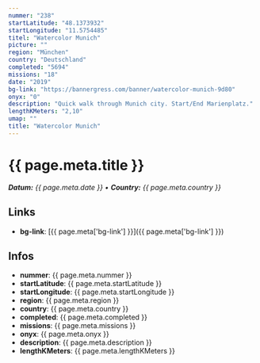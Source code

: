 ```yaml
---
nummer: "238"
startLatitude: "48.1373932"
startLongitude: "11.5754485"
titel: "Watercolor Munich"
picture: ""
region: "München"
country: "Deutschland"
completed: "5694"
missions: "18"
date: "2019"
bg-link: "https://bannergress.com/banner/watercolor-munich-9d80"
onyx: "0"
description: "Quick walk through Munich city. Start/End Marienplatz."
lengthKMeters: "2,10"
umap: ""
title: "Watercolor Munich"
---
```


# {{ page.meta.title }}
_**Datum:** {{ page.meta.date }} • **Country:** {{ page.meta.country }}_

## Links
- **bg-link**: [{{ page.meta['bg-link'] }}]({{ page.meta['bg-link'] }})

## Infos
- **nummer**: {{ page.meta.nummer }}
- **startLatitude**: {{ page.meta.startLatitude }}
- **startLongitude**: {{ page.meta.startLongitude }}
- **region**: {{ page.meta.region }}
- **country**: {{ page.meta.country }}
- **completed**: {{ page.meta.completed }}
- **missions**: {{ page.meta.missions }}
- **onyx**: {{ page.meta.onyx }}
- **description**: {{ page.meta.description }}
- **lengthKMeters**: {{ page.meta.lengthKMeters }}

